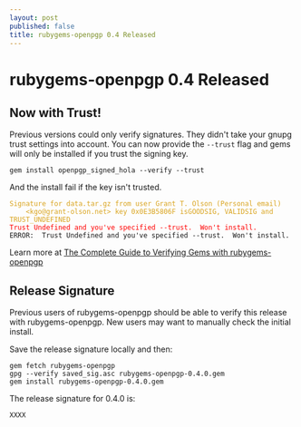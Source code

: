 ```yaml
---
layout: post
published: false
title: rubygems-openpgp 0.4 Released
---
```


rubygems-openpgp 0.4 Released
=============================

Now with Trust!
---------------

Previous versions could only verify signatures.  They didn't take your
gnupg trust settings into account.  You can now provide the `--trust`
flag and gems will only be installed if you trust the signing key.

    gem install openpgp_signed_hola --verify --trust

And the install fail if the key isn't trusted.

<pre><code><span style='color:GoldenRod;'>Signature for data.tar.gz from user Grant T. Olson (Personal email)
    &lt;kgo@grant-olson.net&gt; key 0x0E3B5806F isGOODSIG, VALIDSIG and TRUST_UNDEFINED</span>
<span style='color:red'>Trust Undefined and you've specified --trust.  Won't install.</span>
ERROR:  Trust Undefined and you've specified --trust.  Won't install.
</code></pre>

Learn more at [The Complete Guide to Verifying Gems with
rubygems-openpgp](./the-complete-guide-to-verifying-gems-with-rubygems-openpgp.html)

Release Signature
-----------------

Previous users of rubygems-openpgp should be able to verify this
release with rubygems-openpgp.  New users may want to manually check
the initial install.

Save the release signature locally and then:

    gem fetch rubygems-openpgp
    gpg --verify saved_sig.asc rubygems-openpgp-0.4.0.gem
    gem install rubygems-openpgp-0.4.0.gem

The release signature for 0.4.0 is:

    XXXX